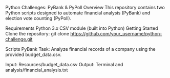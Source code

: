 Python Challenges: PyBank & PyPoll
Overview
This repository contains two Python scripts designed to automate financial analysis (PyBank) and election vote counting (PyPoll).

Requirements
Python 3.x
CSV module (built into Python)
Getting Started
Clone the repository:
git clone https://github.com/your_username/python-challenge.git

Scripts
PyBank
Task: Analyze financial records of a company using the provided budget_data.csv.

Input: Resources/budget_data.csv
Output: Terminal and analysis/financial_analysis.txt


